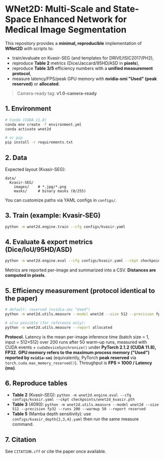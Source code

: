 # WNet2D: Multi-Scale and State-Space Enhanced Network for Medical Image Segmentation

This repository provides a **minimal, reproducible** implementation of **WNet2D** with scripts to:
- train/evaluate on Kvasir-SEG (and templates for DRIVE/ISIC2017/PH2),
- reproduce **Table 2** metrics (Dice/Jaccard/95HD/ASD in **pixels**),
- reproduce **Table 3/5** efficiency numbers with a **unified measurement protocol**,
- measure latency/FPS/peak GPU memory with **nvidia-smi "Used" (peak reserved)** or **allocated**.

> Camera-ready tag: **v1.0-camera-ready**

## 1. Environment
```bash
# Conda (CUDA 11.8)
conda env create -f environment.yml
conda activate wnet2d

# or pip
pip install -r requirements.txt
```

## 2. Data
Expected layout (Kvasir-SEG):
```
data/
  Kvasir-SEG/
    images/    # *.jpg/*.png
    masks/     # binary masks (0/255)
```
You can customize paths via YAML configs in `configs/`.

## 3. Train (example: Kvasir-SEG)
```bash
python -m wnet2d.engine.train --cfg configs/kvasir.yaml
```

## 4. Evaluate & export metrics (Dice/IoU/95HD/ASD)
```bash
python -m wnet2d.engine.eval --cfg configs/kvasir.yaml --ckpt checkpoints/wnet2d_kvasir.pth
```
Metrics are reported per-image and summarized into a CSV. **Distances are computed in pixels**.

## 5. Efficiency measurement (protocol identical to the paper)
```bash
# default: reserved (nvidia-smi "Used")
python -m wnet2d.utils.measure --model wnet2d --size 512 --precision fp32 --runs 200 --warmup 50 --report reserved

# also possible (for reference only):
python -m wnet2d.utils.measure --report allocated
```
**Protocol.** Latency is the mean per-image inference time (batch size = 1, input = 512×512) over 200 runs after 50 warm-up runs, measured with CUDA events + `cudaDeviceSynchronize()` under **PyTorch 2.1.2 (CUDA 11.8), FP32**. **GPU memory refers to the maximum process memory ("Used") reported by `nvidia-smi`** (equivalently, PyTorch **peak reserved** via `torch.cuda.max_memory_reserved()`). Throughput is **FPS = 1000 / Latency (ms)**.

## 6. Reproduce tables
- **Table 2** (Kvasir-SEG): `python -m wnet2d.engine.eval --cfg configs/kvasir.yaml --ckpt checkpoints/wnet2d_kvasir.pth`
- **Table 3** (4090): `python -m wnet2d.utils.measure --model wnet2d --size 512 --precision fp32 --runs 200 --warmup 50 --report reserved`
- **Table 5** (Mamba depth sensitivity): use `configs/kvasir_depth{2,3,4}.yaml` then run the same measure command.

## 7. Citation
See `CITATION.cff` or cite the paper once available.
